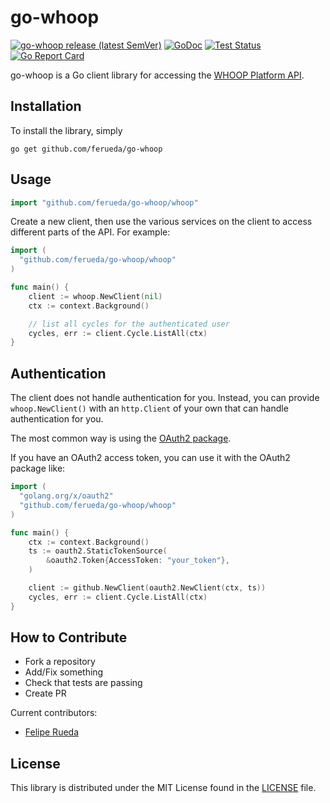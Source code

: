 go-whoop
=======

[![go-whoop release (latest SemVer)](https://img.shields.io/github/v/release/ferueda/go-whoop?sort=semver)](https://github.com/ferueda/go-whoop/releases)
[![GoDoc](https://godoc.org/github.com/ferueda/go-whoop?status.svg)](http://godoc.org/github.com/ferueda/go-whoop)
[![Test Status](https://github.com/ferueda/go-whoop/workflows/tests/badge.svg)](https://github.com/ferueda/go-whoop/actions?query=workflow%3Atests)
[![Go Report Card](https://goreportcard.com/badge/github.com/ferueda/go-whoop)](https://goreportcard.com/report/github.com/ferueda/go-whoop)

go-whoop is a Go client library for accessing the [WHOOP Platform API](https://developer.whoop.com/api).

## Installation

To install the library, simply

`go get github.com/ferueda/go-whoop`

## Usage
```go
import "github.com/ferueda/go-whoop/whoop"
```
Create a new client, then use the various services on the client to access different parts of the API. For example:
```go
import (
  "github.com/ferueda/go-whoop/whoop"
)

func main() {
	client := whoop.NewClient(nil)
	ctx := context.Background()

	// list all cycles for the authenticated user
	cycles, err := client.Cycle.ListAll(ctx)
}

```

## Authentication
The client does not handle authentication for you. Instead, you can provide `whoop.NewClient()` with an `http.Client` of your own that can handle authentication for you.

The most common way is using the [OAuth2 package](https://pkg.go.dev/golang.org/x/oauth2).

If you have an OAuth2 access token, you can use it with the OAuth2 package like:

```go
import (
  "golang.org/x/oauth2"
  "github.com/ferueda/go-whoop/whoop"
)

func main() {
	ctx := context.Background()
	ts := oauth2.StaticTokenSource(
		&oauth2.Token{AccessToken: "your_token"},
	)

	client := github.NewClient(oauth2.NewClient(ctx, ts))
	cycles, err := client.Cycle.ListAll(ctx)
}
```


## How to Contribute

* Fork a repository
* Add/Fix something
* Check that tests are passing
* Create PR

Current contributors:

- [Felipe Rueda](https://github.com/ferueda)

## License ##

This library is distributed under the MIT License found in the [LICENSE](./LICENSE)
file.